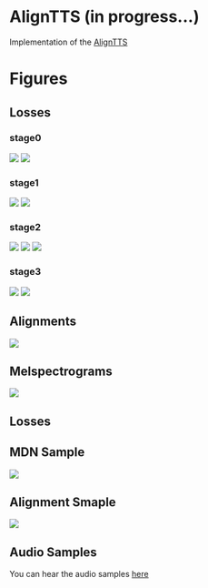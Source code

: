 # AlignTTS (in progress...)
Implementation of the [AlignTTS](https://arxiv.org/abs/2003.01950)  

# Figures
## Losses  
### stage0  
<img src="figures/stage0_train_loss.JPG"> <img src="figures/stage0_val_loss.JPG">  
### stage1  
<img src="figures/stage1_train_loss.JPG"> <img src="figures/stage1_val_loss.JPG">  
### stage2  
<img src="figures/stage2_train_loss.JPG"> <img src="figures/stage2_val_mdn_loss.JPG"> <img src="figures/stage2_val_fft_loss.JPG">  
### stage3  
<img src="figures/stage3_train_loss.JPG"> <img src="figures/stage3_val_loss.JPG">  

## Alignments  
<img src="figures/alignments.JPG">  

## Melspectrograms  
<img src="figures/melspecs.JPG">  

## Losses  
## MDN Sample  
<img src="figures/mdn sample.JPG">  

## Alignment Smaple
<img src="figures/align.png">  

## Audio Samples    
You can hear the audio samples [here](https://deepest-project.github.io/AlignTTS)
